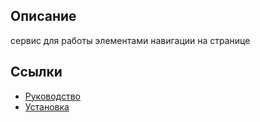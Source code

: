 ## Описание

сервис для работы элементами навигации на странице

## Ссылки

* [Руководство](guide/ru/README.md)
* [Установка](guide/ru/install.md)